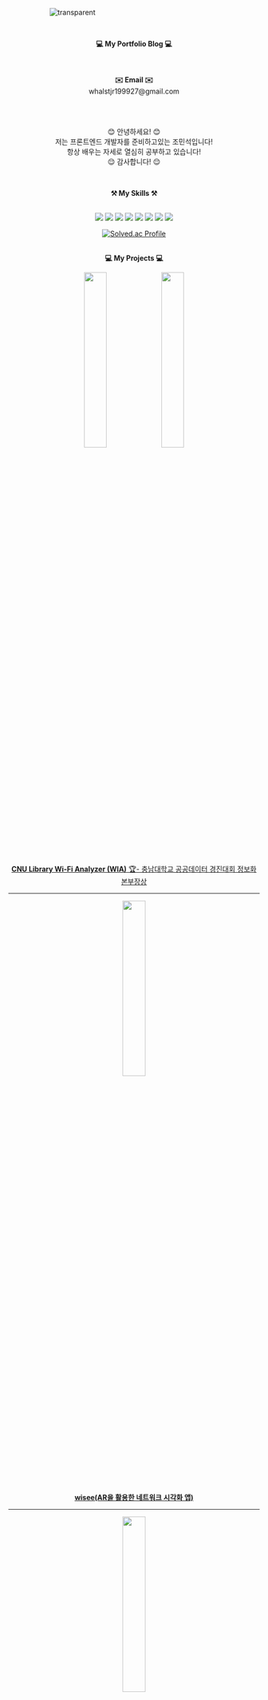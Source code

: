 
&nbsp;&nbsp;&nbsp;&nbsp;&nbsp;&nbsp;&nbsp;&nbsp;&nbsp;&nbsp;&nbsp;&nbsp;&nbsp;&nbsp;&nbsp;&nbsp;&nbsp; &nbsp;&nbsp; ![transparent](https://capsule-render.vercel.app/api?type=transparent&fontColor=000000&text=MinSeok's%20GitHub%20&height=150&fontSize=60&desc=Welcome!&descAlignY=75&descAlign=60)


<br>

<p align="center">
    <Strong>💻 My Portfolio Blog 💻</Strong><br><br>
    
<br>
</p>

<p align="center">
<Strong>✉️ Email ✉️</Strong><br>
    whalstjr199927@gmail.com<br>
</p>
<br>

<br>

<p align="center">
😊 안녕하세요! 😊<br>
저는 프론트엔드 개발자를 준비하고있는 조민석입니다!<br>
항상 배우는 자세로 열심히 공부하고 있습니다!<br>
😌 감사합니다! 😌
</p>

<br>

<p align="center">
    <Strong>⚒️ My Skills ⚒️</Strong><br>
</p>

<p align="center" display="inline-block">
    <br>
    <img src="https://img.shields.io/badge/HTML-E34F26?style=flat&logo=HTML5&logoColor=white"/>
    <img src="https://img.shields.io/badge/CSS-1572B6?style=for-the-badge&logo=CSS3&logoColor=white">
    <img src="https://img.shields.io/badge/JAVASCRIPT-F7DF1E?style=flat&logo=JavaScript&logoColor=white"/>
    <img src="https://img.shields.io/badge/TYPESCRIPT-3178C6?style=for-the-badge&logo=TypeScript&logoColor=white">
    <img src="https://img.shields.io/badge/REACT-61DAFB?style=for-the-badge&logo=React&logoColor=white">
    <img src="https://img.shields.io/badge/STYLEDCOMPONENTS-DB7093?style=for-the-badge&logo=Styled-Components&logoColor=white">
    <img src="https://img.shields.io/badge/MYSQL-4479A1?style=for-the-badge&logo=MySQL&logoColor=white">
    <img src="https://img.shields.io/badge/GIT-F05032?style=for-the-badge&logo=Git&logoColor=white">
</p>


<div align="center">
  <a href="https://solved.ac/whalstjr1999/">
    <img src="http://mazassumnida.wtf/api/generate_badge?boj=whalstjr1999" alt="Solved.ac Profile">
  </a>
</div>

<br>



<p align="center">
    <Strong>💻 My Projects 💻</Strong><br>
</p>



<div align="center" style="width:100%;">
    <img src="https://github.com/99andrew99/WiA/assets/46346267/f78a4a69-e227-4cdc-8dd7-9867d0877724" style="width:30%;"/>
    <img src="https://github.com/99andrew99/WiA/assets/46346267/d8afa313-a68a-4d34-91ed-ad0b24dbc2ca" style="width:30%;"/>
</div>

<p align="center">
    <a href="https://github.com/99andrew99/WiA"><Strong>CNU Library Wi-Fi Analyzer (WIA)</Strong>  🏆- 충남대학교 공공데이터 경진대회 정보화본부장상 <br /></a>
</p>


<hr>
<div align="center" style="width:100%;">
    <img src="https://github.com/99andrew99/wisee/assets/66951806/84ab9985-7412-4c76-9703-b30f385c7d4e" style="width:30%;"/>
</div>
<p align="center">
   <a href="https://github.com/99andrew99/wisee"> <Strong>wisee(AR을 활용한 네트워크 시각화 앱)</Strong> </a>
</p>

<hr>
<div align="center" style="width:100%;">
    <img src="https://github.com/99andrew99/99andrew99/assets/66951806/32265da1-5c81-41c3-828c-4449ccd2ee72" style="width:30%;"/>
</div>
<p align="center">
   <a href="https://github.com/99andrew99/HealthCareEachOther"> <Strong>목소리로(음성 기반 공유 알람 서비스 앱)</Strong> </a>
</p>

<hr>

<div align="center" style="width:100%;">
    <img src="https://github.com/99andrew99/community-blog/assets/66951806/bf93c840-ef4d-4baa-bea1-4d9e257b6ff2" style="width:50%;"/>
</div>
<p align="center">
   <a href="https://github.com/99andrew99/community-blog"> <Strong>파이어베이스를 이용한 간단한 포스팅 사이트</Strong> </a>
</p>

<hr>

<div align="center" style="width:100%;">
    <img src="https://github.com/99andrew99/99andrew99.github.io/assets/66951806/4157714c-9548-47f9-b90f-9e8074699ffa" style="width:30%;"/>
    <img src="https://github.com/99andrew99/99andrew99.github.io/assets/66951806/25b8d92e-5c5e-419f-af73-857f8bd70062" style="width:30%;"/>
    <img src="https://github.com/99andrew99/99andrew99.github.io/assets/66951806/aef10697-a925-423c-a561-fb7eb3b301f2" style="width:30%;"/>
</div>
<p align="center">
   <a href="https://github.com/99andrew99/99andrew99.github.io/tree/master"> <Strong>코인 정보 분석 사이트</Strong> </a>
</p>

<hr>

<div align="center" style="width:100%;">
    <img src="https://github.com/99andrew99/Mosquito-information-site/assets/66951806/85286519-a712-4e28-8e22-5602399054fa" style="width:50%;"/>
</div>
<p align="center">
   <a href="https://github.com/99andrew99/Mosquito-information-site"> <Strong>모기발생 예보서비스</Strong> </a>
</p>

<hr>

<div align="center" style="width:100%;">
    <img src="https://github.com/99andrew99/TodayAstronomyPicture/assets/66951806/0c4cdc29-9bdb-48d3-95ae-0a73529b6938" style="width:50%;"/>
</div>

<p align="center">
   <a href="https://github.com/99andrew99/TodayAstronomyPicture"> <Strong>오늘의 천문학 사이트</Strong> </a>
</p>

<hr>

<div align="center" style="width:100%;">
    <img src="https://github.com/99andrew99/naver/assets/66951806/6af96887-ac05-4232-9a94-11237a701a2c" style="width:100%;"/>
</div>
<p align="center">
   <a href="https://github.com/99andrew99/naver"> <Strong>네이버 클론코딩</Strong> </a>
</p>

<hr>

<div align="center" style="width:100%;">
    <img src="https://github.com/99andrew99/netflixFinal/assets/66951806/3d8b6d22-715c-4abd-a60d-b3baa8f7fe88" style="width:100%;"/>
</div>
<p align="center">
   <a href="https://github.com/99andrew99/netflixFinal"> <Strong>넷플릭스 클론코딩</Strong> </a>
</p>

<hr>





